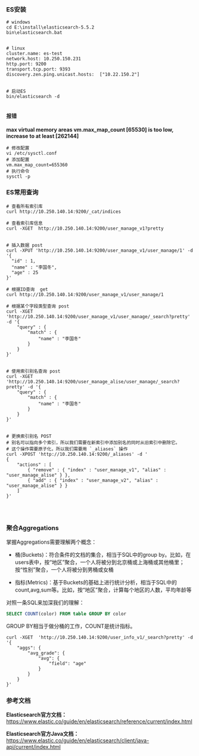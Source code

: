 

### ES安装
```shell
# windows
cd E:\install\elasticsearch-5.5.2
bin\elasticsearch.bat


# linux
cluster.name: es-test
network.host: 10.250.150.231
http.port: 9200
transport.tcp.port: 9393
discovery.zen.ping.unicast.hosts:  ["10.22.150.2"]


# 启动ES
bin/elasticsearch -d


```



#### 报错

**max virtual memory areas vm.max_map_count [65530] is too low, increase to at least [262144]**

```shell
# 修改配置
vi /etc/sysctl.conf 
# 添加配置
vm.max_map_count=655360
# 执行命令
sysctl -p
```





### ES常用查询



```shell
# 查看所有索引库
curl http://10.250.140.14:9200/_cat/indices

# 查看索引库信息
curl -XGET  http://10.250.140.14:9200/user_manage_v1?pretty


# 插入数据 post
curl -XPUT 'http://10.250.140.14:9200/user_manage_v1/user_manage/1' -d '{
  "id" : 1,
  "name" : "李国冬",
  "age" : 25
}'

# 根据ID查询  get
curl http://10.250.140.14:9200/user_manage_v1/user_manage/1

# 根据某个字段类型查询 post
curl -XGET 'http://10.250.140.14:9200/user_manage_v1/user_manage/_search?pretty' -d '{
    "query" : {
        "match" : {
            "name" : "李国冬"
        }
    }
}'


# 使用索引别名查询 post
curl -XGET 'http://10.250.140.14:9200/user_manage_alise/user_manage/_search?pretty' -d '{
    "query" : {
        "match" : {
            "name" : "李国冬"
        }
    }
}'


# 更换索引别名 POST 
# 别名可以指向多个索引，所以我们需要在新索引中添加别名的同时从旧索引中删除它。
# 这个操作需要原子化，所以我们需要用 `_aliases` 操作
curl -XPOST 'http://10.250.140.14:9200/_aliases' -d '
{
    "actions" : [
        { "remove" : { "index" : "user_manage_v1", "alias" : "user_manage_alise" } },
        { "add" : { "index" : "user_manage_v2", "alias" : "user_manage_alise" } }
    ]
}'




```





### 聚合Aggregations

掌握Aggregations需要理解两个概念：

- 桶(Buckets)：符合条件的文档的集合，相当于SQL中的group by。比如，在users表中，按“地区”聚合，一个人将被分到北京桶或上海桶或其他桶里；按“性别”聚合，一个人将被分到男桶或女桶


- 指标(Metrics)：基于Buckets的基础上进行统计分析，相当于SQL中的count,avg,sum等。比如，按“地区”聚合，计算每个地区的人数，平均年龄等

对照一条SQL来加深我们的理解：

```sql
SELECT COUNT(color) FROM table GROUP BY color
```

GROUP BY相当于做分桶的工作，COUNT是统计指标。



```shell
curl -XGET  'http://10.250.140.14:9200/user_info_v1/_search?pretty' -d '{
	"aggs": {
		"avg_grade": {
			"avg": {
				"field": "age"
			}
		}
	}
}'
```









### 参考文档

**Elasticsearch官方文档：**<https://www.elastic.co/guide/en/elasticsearch/reference/current/index.html>

**Elasticsearch官方Java文档：**<https://www.elastic.co/guide/en/elasticsearch/client/java-api/current/index.html>